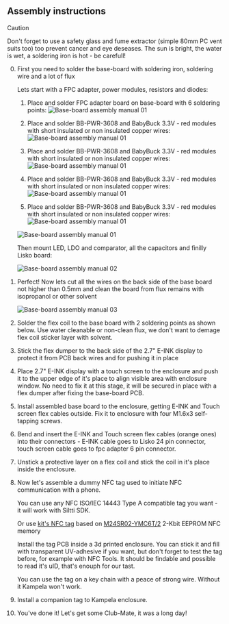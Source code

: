 ## Assembly instructions

> [!CAUTION]
> Don't forget to use a safety glass and fume extractor (simple 80mm PC vent suits too) too prevent cancer and eye deseases.
> The sun is bright, the water is wet, a soldering iron is hot - be carefull!

0. First you need to solder the base-board with soldering iron, soldering wire and a lot of flux

	Lets start with a FPC adapter, power modules, resistors and diodes:

	1. Place and solder FPC adapter board on base-board with 6 soldering points:
	![Base-board assembly manual 01](images/01-base-board-assembly-manual.png)

	2. Place and solder BB-PWR-3608 and BabyBuck 3.3V - red modules with short insulated or non insulated copper wires:
	![Base-board assembly manual 01](images/02-base-board-assembly-manual.png)

	2. Place and solder BB-PWR-3608 and BabyBuck 3.3V - red modules with short insulated or non insulated copper wires:
	![Base-board assembly manual 01](images/02-base-board-assembly-manual_.png)

	2. Place and solder BB-PWR-3608 and BabyBuck 3.3V - red modules with short insulated or non insulated copper wires:
	![Base-board assembly manual 01](images/02-base-board-assembly-manual__.png)

	2. Place and solder BB-PWR-3608 and BabyBuck 3.3V - red modules with short insulated or non insulated copper wires:
	![Base-board assembly manual 01](images/02-base-board-assembly-manual___.png)

	![Base-board assembly manual 01](images/01_assembly-manual-base-board.png)

	Then mount LED, LDO and comparator, all the capacitors and finilly Lisko board:

	![Base-board assembly manual 02](images/02_assembly-manual-base-board.png)

1. Perfect! Now lets cut all the wires on the back side of the base board not higher than 0.5mm and clean the board from flux remains with isopropanol or other solvent

	![Base-board assembly manual 03](images/03_assembly-manual-base-board-cut.png)

2. Solder the flex coil to the base board with 2 soldering points as shown below. Use water cleanable or non-clean flux, we don't want to demage flex coil sticker layer with solvent.

3. Stick the flex dumper to the back side of the 2.7" E-INK display to protect it from PCB back wires and for pushing it in place 

3. Place 2.7" E-INK display with a touch screen to the enclosure and push it to the upper edge of it's place to align visible area with enclosure window. No need to fix it at this stage, it will be secured in place with a flex dumper after fixing the base-board PCB.

4. Install assembled base board to the enclosure, getting E-INK and Touch screen flex cables outside. Fix it to enclosure with four M1.6x3 self-tapping screws.

5. Bend and insert the E-INK and Touch screen flex cables (orange ones) into their connectors - E-INK cable goes to Lisko 24 pin connector, touch screen cable goes to fpc adapter 6 pin connector.

6. Unstick a protective layer on a flex coil and stick the coil in it's place inside the enclosure.

7. Now let's assemble a dummy NFC tag used to initiate NFC communication with a phone. 

	You can use any NFC ISO/IEC 14443 Type A compatible tag you want - it will work with Siltti SDK.

	Or use [kit's NFC tag](https://github.com/Kalapaja/kampela-hardware/tree/main/tag) based on [M24SR02-YMC6T/2](https://www.st.com/en/nfc/m24sr02-y.html) 2-Kbit EEPROM NFC memory

	Install the tag PCB inside a 3d printed enclosure. You can stick it and fill with transparent UV-adhesive if you want, but don't forget to test the tag before, for example with NFC Tools. It should be findable and possible to read it's uID, that's enouph for our tast.

	You can use the tag on a key chain with a peace of strong wire. Without it Kampela won't work.

8. Install a companion tag to Kampela enclosure.

7. You've done it! Let's get some Club-Mate, it was a long day!
